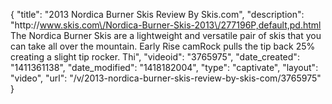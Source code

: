 {
    "title": "2013 Nordica Burner Skis Review By Skis.com",
    "description": "http:\/\/www.skis.com\/Nordica-Burner-Skis-2013\/277196P,default,pd.html  The Nordica Burner Skis are a lightweight and versatile pair of skis that you can take all over the mountain. Early Rise camRock pulls the tip back 25% creating a slight tip rocker. Thi",
    "videoid": "3765975",
    "date_created": "1411361138",
    "date_modified": "1418182004",
    "type": "captivate",
    "layout": "video",
    "url": "\/v\/2013-nordica-burner-skis-review-by-skis-com\/3765975"
}